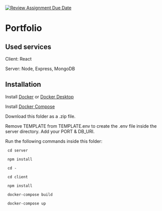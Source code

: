 [![Review Assignment Due Date](https://classroom.github.com/assets/deadline-readme-button-24ddc0f5d75046c5622901739e7c5dd533143b0c8e959d652212380cedb1ea36.svg)](https://classroom.github.com/a/DhYPBlwE)
# Portfolio
## Used services

Client: React

Server: Node, Express, MongoDB

## Installation

Install [Docker](https://docs.docker.com/engine/install/) or [Docker Desktop](https://docs.docker.com/desktop/)

Install [Docker Compose](https://docs.docker.com/compose/install/)

Download this folder as a .zip file.

Remove TEMPLATE from TEMPLATE.env to create the .env file inside the server directory. Add your PORT & DB_URI.

Run the following commands inside this folder:
```
 cd server
```
```
 npm install
```
```
 cd -
```
```
 cd client
```
```
 npm install
```
```
 docker-compose build
```
```
 docker-compose up
```
